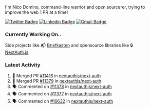 
I'm Nico Domino, command-line warrior and open sourcerer, trying to improve the web 1 PR at a time!

[![Twitter Badge](https://img.shields.io/badge/-@ndom91-1ca0f1?style=flat-square&labelColor=1ca0f1&logo=twitter&logoColor=white&link=https://twitter.com/ndom91)](https://twitter.com/ndom91) [![Linkedin Badge](https://img.shields.io/badge/-ndom91-blue?style=flat-square&logo=Linkedin&logoColor=white&link=https://www.linkedin.com/in/ndom91/)](https://www.linkedin.com/in/ndom91/) [![Gmail Badge](https://img.shields.io/badge/-yo@ndo.dev-c14438?style=flat-square&logo=mail.ru&logoColor=white&link=mailto:yo@ndo.dev)](mailto:yo@ndo.dev)

### Currently Working On..

Side projects like 📬 [Briefkasten](https://briefkastenhq.com) and opensource libraries like 🔒 [NextAuth.js](https://github.com/nextauthjs/next-auth).

<!--START_SECTION_PROFILE_VIEWS:readme-info-->
<!--END_SECTION_PROFILE_VIEWS:readme-info-->

<!--START_SECTION_DAILY_COMMIT:readme-info-->
<!--END_SECTION_DAILY_COMMIT:readme-info-->

<!--START_SECTION_WEEKLY_COMMIT:readme-info-->
<!--END_SECTION_WEEKLY_COMMIT:readme-info-->

### Latest Activity

<!--START_SECTION:activity-->
1. 🎉 Merged PR [#11416](https://github.com/nextauthjs/next-auth/pull/11416) in [nextauthjs/next-auth](https://github.com/nextauthjs/next-auth)
2. 🎉 Merged PR [#11379](https://github.com/nextauthjs/next-auth/pull/11379) in [nextauthjs/next-auth](https://github.com/nextauthjs/next-auth)
3. 🗣 Commented on [#11378](https://github.com/nextauthjs/next-auth/pull/11378#issuecomment-2241555108) in [nextauthjs/next-auth](https://github.com/nextauthjs/next-auth)
4. 🗣 Commented on [#11377](https://github.com/nextauthjs/next-auth/pull/11377#issuecomment-2241553139) in [nextauthjs/next-auth](https://github.com/nextauthjs/next-auth)
5. 🗣 Commented on [#10632](https://github.com/nextauthjs/next-auth/issues/10632#issuecomment-2241550731) in [nextauthjs/next-auth](https://github.com/nextauthjs/next-auth)
<!--END_SECTION:activity-->
